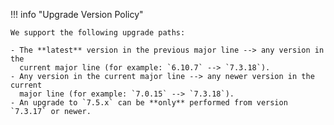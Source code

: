 !!! info "Upgrade Version Policy"

    We support the following upgrade paths:

    - The **latest** version in the previous major line --> any version in the
      current major line (for example: `6.10.7` --> `7.3.18`).
    - Any version in the current major line --> any newer version in the current
      major line (for example: `7.0.15` --> `7.3.18`).
    - An upgrade to `7.5.x` can be **only** performed from version `7.3.17` or newer.

